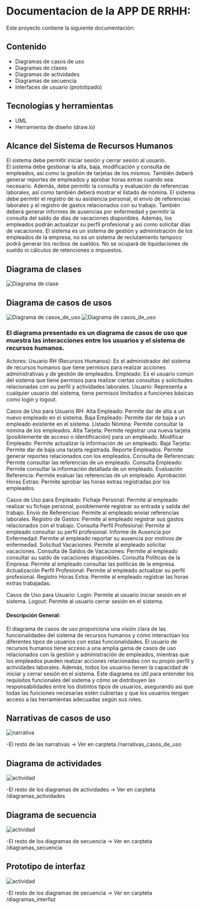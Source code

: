 # Documentacion de la APP DE RRHH: 

Este proyecto contiene la siguiente documentación:
## Contenido
- Diagramas de casos de uso
- Diagramas de clases
- Diagramas de actividades
- Diagramas de secuencia
- Interfaces de usuario (prototipado)

## Tecnologías y herramientas
- UML
- Herramienta de diseño (draw.io)
  

## Alcance del Sistema de Recursos Humanos 
El sistema debe permitir iniciar sesión y cerrar sesión al usuario.  
El sistema debe gestionar la alta, baja, modificación y consulta de empleados, así como la gestión de tarjetas de los mismos. También deberá generar reportes de 
empleados y aprobar horas extras cuando sea necesario. Además, debe permitir la consulta y evaluación de referencias laborales, así como también deberá mostrar el 
listado de nómina.  El sistema debe permitir el registro de su asistencia personal, el envío de referencias laborales y el registro de gastos relacionados con su trabajo. También deberá generar informes de ausencias por enfermedad y permitir la consulta del saldo de días de vacaciones disponibles. Además, los empleados podrán actualizar 
su perfil profesional y así como solicitar días de vacaciones.  El sistema es un sistema de gestión y administración de los empleados de la empresa, no es un sistema 
de reclutamiento tampoco podrá generar los recibos de sueldos. No se ocupará de liquidaciones de sueldo ni cálculos de retenciones o impuestos. 

## Diagrama de clases 
![Diagrama de clase](diagrama_clases.png)
## Diagrama de casos de usos
![Diagrama de casos_de_uso](diagrama_caso_de_uso.png)
![Diagrama de casos_de_uso](diagrama_caso_de_uso_1.png)

### El diagrama presentado es un diagrama de casos de uso que muestra las interacciones entre los usuarios y el sistema de recursos humanos. 
Actores:
Usuario RH (Recursos Humanos): Es el administrador del sistema de recursos humanos que tiene permisos para realizar acciones administrativas y de gestión de empleados.
Empleado: Es el usuario común del sistema que tiene permisos para realizar ciertas consultas y solicitudes relacionadas con su perfil y actividades laborales.
Usuario: Representa a cualquier usuario del sistema, tiene permisos limitados a funciones básicas como login y logout.

Casos de Uso para Usuario RH:
    Alta Empleado: Permite dar de alta a un nuevo empleado en el sistema.
    Baja Empleado: Permite dar de baja a un empleado existente en el sistema.
    Listado Nómina: Permite consultar la nómina de los empleados.
    Alta Tarjeta: Permite registrar una nueva tarjeta (posiblemente de acceso o identificación) para un empleado.
    Modificar Empleado: Permite actualizar la información de un empleado.
    Baja Tarjeta: Permite dar de baja una tarjeta registrada.
    Reporte Empleados:  Permite generar reportes relacionados con los empleados.
    Consulta de Referencias: Permite consultar las referencias de un empleado.
    Consulta Empleado: Permite consultar la información detallada de un empleado.
    Evaluación Referencia: Permite evaluar las referencias de un empleado.
    Aprobación Horas Extras: Permite aprobar las horas extras registradas por los empleados.

Casos de Uso para Empleado:
    Fichaje Personal: Permite al empleado realizar su fichaje personal, posiblemente registrar su entrada y salida del trabajo.
    Envío de Referencias: Permite al empleado enviar referencias laborales.
    Registro de Gastos: Permite al empleado registrar sus gastos relacionados con el trabajo.
    Consulta Perfil Profesional: Permite al empleado consultar su perfil profesional.
    Informe de Ausencia por Enfermedad: Permite al empleado reportar su ausencia por motivos de enfermedad.
    Solicitud Vacaciones: Permite al empleado solicitar vacaciones.
    Consulta de Saldos de Vacaciones: Permite al empleado consultar su saldo de vacaciones disponibles.
    Consulta Políticas de la Empresa: Permite al empleado consultar las políticas de la empresa.
    Actualización Perfil Profesional: Permite al empleado actualizar su perfil profesional.
    Registro Horas Extra: Permite al empleado registrar las horas extras trabajadas.
    
Casos de Uso para Usuario:
    Login: Permite al usuario iniciar sesión en el sistema.
    Logout: Permite al usuario cerrar sesión en el sistema.

#### Descripción General:
El diagrama de casos de uso proporciona una visión clara de las funcionalidades del sistema de recursos humanos y cómo interactúan los diferentes tipos de usuarios con estas funcionalidades. El usuario de recursos humanos tiene acceso a una amplia gama de casos de uso relacionados con la gestión y administración de empleados, mientras que los empleados pueden realizar acciones relacionadas con su propio perfil y actividades laborales. Además, todos los usuarios tienen la capacidad de iniciar y cerrar sesión en el sistema.
Este diagrama es útil para entender los requisitos funcionales del sistema y cómo se distribuyen las responsabilidades entre los distintos tipos de usuarios, asegurando así que todas las funciones necesarias estén cubiertas y que los usuarios tengan acceso a las herramientas adecuadas según sus roles.



## Narrativas de casos de uso 
![narrativa](narrativas_casos_de_uso/narrativa_empleado_registrando_horas_extra.png)

-El resto de las narrativas -> Ver en carpteta /narrativas_casos_de_uso

## Diagrama de actividades 
![actividad](diagramas_actividades/solicitud_vacaciones.png)

-El resto de los diagramas de actividades -> Ver en carpteta /diagramas_actividades


## Diagrama de secuencia 
![actividad](diagramas_secuencia/login_secuencia.png)

-El resto de los diagramas de secuencia -> Ver en carpteta /diagramas_secuencia

## Prototipo de interfaz 
![actividad](diagramas_interfaz/consulta_empleado.png)


-El resto de los diagramas de secuencia -> Ver en carpteta /diagramas_interfaz





